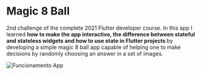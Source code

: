 # Magic 8 Ball 

2nd challenge of the complete 2021 Flutter developer course. In this app I learned <b> how to make the app interactive, the difference between stateful and stateless widgets and how to use state in Flutter projects </b> by developing a simple magic 8 ball app capable of helping one to make decisions by randomly choosing an answer in a set of images. 

![Funcionamento App](https://media.giphy.com/media/GEWfS6TcmkCCB6TAPC/giphy.gif)

